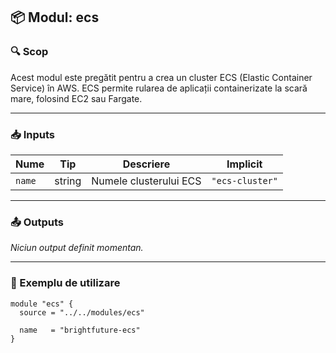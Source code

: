 ## 📦 Modul: ecs

### 🔍 Scop

Acest modul este pregătit pentru a crea un cluster ECS (Elastic Container Service) în AWS. ECS permite rularea de aplicații containerizate la scară mare, folosind EC2 sau Fargate.

---

### 📥 Inputs

| Nume         | Tip     | Descriere                                  | Implicit        |
|--------------|---------|---------------------------------------------|-----------------|
| `name`       | string  | Numele clusterului ECS                      | `"ecs-cluster"` |

---

### 📤 Outputs

_Niciun output definit momentan._

---

### 🧪 Exemplu de utilizare

```hcl
module "ecs" {
  source = "../../modules/ecs"

  name   = "brightfuture-ecs"
}
